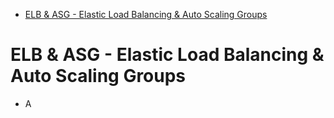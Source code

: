 - [ELB \& ASG - Elastic Load Balancing \& Auto Scaling Groups](#elb--asg---elastic-load-balancing--auto-scaling-groups)

# ELB & ASG - Elastic Load Balancing & Auto Scaling Groups

- A
